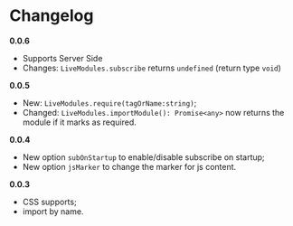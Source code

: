 # Changelog

**0.0.6**

- Supports Server Side
- Changes: `LiveModules.subscribe` returns `undefined` (return type `void`)

**0.0.5**

- New: `LiveModules.require(tagOrName:string)`;
- Changed: `LiveModules.importModule(): Promise<any>` now returns the module if it marks as required.

**0.0.4**

- New option `subOnStartup` to enable/disable subscribe on startup;
- New option `jsMarker` to change the marker for js content.

**0.0.3**

- CSS supports;
- import by name.
